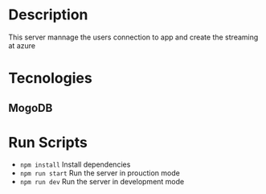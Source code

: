 # Description

This server mannage the users connection to app and create the streaming at azure

# Tecnologies

## MogoDB

# Run Scripts

*  `npm install` Install dependencies
*  `npm run start` Run the server in prouction mode
*  `npm run dev` Run the server in development mode





